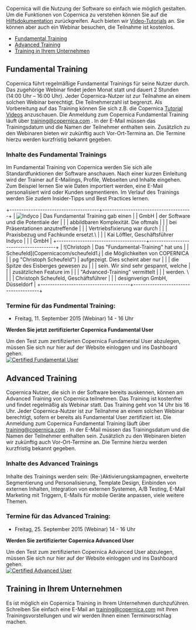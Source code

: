Copernica will die Nutzung der Software so einfach wie möglich
gestalten. Um die Funktionen von Copernica zu verstehen können Sie auf
die
[Hilfsdokumentation](./help-documentation.md)
zurückgreifen. Auch bieten wir
[Video-Tutorials](https://www.copernica.com/de/support/videos) an. Sie
können aber auch ein Webinar besuchen, die Teilnahme ist kostenlos.

-   [Fundamental Training](#FT)
-   [Advanced Training](#AT)
-   [Training in Ihrem Unternehmen](#TiU)

Fundamental Training
--------------------

Copernica führt regelmäßige Fundamental Trainings für seine Nutzer
durch. Das zugehörige Webinar findet jeden Monat statt und dauert 2
Stunden (14:00 Uhr – 16:00 Uhr). Jeder Copernica-Nutzer ist zur
Teilnahme an einem solchen Webinar berechtigt. Die Teilnehmerzahl ist
begrenzt. Als Vorbereitung auf das Training können Sie sich z.B. die
Copernica [Tutorial Videos](https://www.copernica.com/de/support/videos)
anzuschauen. Die Anmeldung zum Copernica Fundamental Training läuft über
[training@copernica.com](mailto:training@copernica.com?subject=Anmeldung)
. In der E-Mail müssen das Trainingsdatum und die Namen der Teilnehmer
enthalten sein. Zusätzlich zu den Webinaren bieten wir zukünftig auch
Vor-Ort-Termina an. Die Termine hierzu werden kurzfristig bekannt
gegeben.

### Inhalte des Fundamental Trainings

Im Fundamental Training von Copernica werden Sie sich alle
Standardfunktionen der Software anschauen. Nach einer kurzen Einleitung
wird der Trainer auf E-Mailings, Profile, Webseiten und Inhalte
eingehen. Zum Beispiel lernen Sie wie Daten importiert werden, eine
E-Mail personalisiert wird oder Kunden segmentieren. Im Verlauf des
Trainings werden Sie zudem Insider-Tipps und Best Practices lernen.

+--------------------------------------+--------------------------------------+
| ![Indyco                             | Das Fundamental Training gab einen   |
| GmbH](Copernicacom/indyco.jpg "Indyc | wirklich guten Einblick in die Logik |
| o GmbH")                             | der Software und die Potentiale der  |
|                                      | abbildbaren Komplexität. Die oftmals |
|                                      | bei Präsentationen anzutreffende     |
|                                      | Vertriebsfixierung war durch         |
|                                      | Praxisbezug und Fachkunde ersetzt.\  |
|                                      | Kai Löffler, Geschäftsführer Indyco  |
|                                      | GmbH                                 |
+--------------------------------------+--------------------------------------+
| ![Christoph                          | Das "Fundamental-Training" hat uns   |
| Scheufeld](Copernicacom/scheufeld1.j | die Möglichkeiten von COPERNICA      |
| pg "Christoph Scheufeld")            | aufgezeigt. Dies scheint aber nur    |
|                                      | die Spitze des Eisberges gewesen zu  |
|                                      | sein. Wir sind sehr gespannt, welche |
|                                      | zusätzlichen Feature im              |
|                                      | "Advanced-Training" vermittelt       |
|                                      | werden. \                            |
|                                      | Christoph Scheufeld, Geschäftsführer |
|                                      | designverign GmbH, Düsseldorf        |
+--------------------------------------+--------------------------------------+

### Termine für das Fundmental Training:

-   Freitag, 11. September 2015 (Webinar) 14 - 16 Uhr

**Werden Sie jetzt zertifizierter Copernica Fundamental User**

Um den Test zum zertifizierten Copernica Fundamental User abzulegen,
müssen Sie sich nur hier auf der Website einloggen und ins Dashboard
gehen. \
[![Certified Fundamental
User](Copernicacom/certified-fundamental-user.png "Certified Fundamental User")](https://www.copernica.com/de/dashboard)

Advanced Training
-----------------

Copernica Nutzer, die sich in der Software bereits auskennen, können am
Advanced Training von Copernica teilnehmen. Das Training ist kostenfrei
und findet regelmäßig als Webinar statt. Das Training geht von 14 Uhr
bis 16 Uhr. Jeder Copernica-Nutzer ist zur Teilnahme an einem solchen
Webinar berechtigt, sofern er bereits als Fundamental User zertifiziert
ist. Die Anmeldung zum Copernica Fundamental Training läuft über
[training@copernica.com](mailto:training@copernica.com?subject=Anmeldung)
. In der E-Mail müssen das Trainingsdatum und die Namen der Teilnehmer
enthalten sein. Zusätzlich zu den Webinaren bieten wir zukünftig auch
Vor-Ort-Termine an. Die Termine hierzu werden kurzfristig bekannt
gegeben.

### Inhalte des Advanced Trainings

Inhalte des Trainings werden sein: (Re-)Aktivierungskampagnen,
erweiterte Segmentierung und Personalisierung, Template Design,
Einbinden von externen Inhalten, Integration von externen Systemen, A/B
Testing, E-Mail Marketing mit Triggern, E-Mails für mobile Geräte
anpassen, viele weitere Themen.

### Termine für das Advanced Training:

-   Freitag, 25. September 2015 (Webinar) 14 - 16 Uhr

**Werden Sie zertifizierter Copernica Advanced User**

Um den Test zum zertifizierten Copernica Advanced User abzulegen, müssen
Sie sich nur hier auf der Website einloggen und ins Dashboard gehen.\
[![Certified Advanced
User](Copernicacom/certified-advanced-user.png "Certified Advanced User")](https://www.copernica.com/de/dashboard)

Training in Ihrem Unternehmen
-----------------------------

Es ist möglich ein Copernica Training in Ihrem Unternehmen
durchzuführen. Schreiben Sie einfach eine E-Mail an
[training@copernica.com](mailto:training@copernica.com?subject=Training%20im%20Unternehmen)
mit Ihren Trainingsvorstellungen und wir werden Ihnen einen
Terminvorschlag machen.

